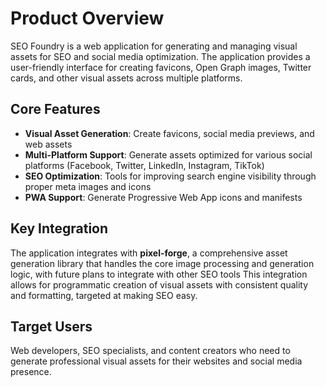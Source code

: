 # Product Overview

SEO Foundry is a web application for generating and managing visual assets for SEO and social media optimization. The application provides a user-friendly interface for creating favicons, Open Graph images, Twitter cards, and other visual assets across multiple platforms.

## Core Features

- **Visual Asset Generation**: Create favicons, social media previews, and web assets
- **Multi-Platform Support**: Generate assets optimized for various social platforms (Facebook, Twitter, LinkedIn, Instagram, TikTok)
- **SEO Optimization**: Tools for improving search engine visibility through proper meta images and icons
- **PWA Support**: Generate Progressive Web App icons and manifests

## Key Integration

The application integrates with **pixel-forge**, a comprehensive asset generation library that handles the core image processing and generation logic, with future plans to integrate with other SEO tools This integration allows for programmatic creation of visual assets with consistent quality and formatting, targeted at making SEO easy.

## Target Users

Web developers, SEO specialists, and content creators who need to generate professional visual assets for their websites and social media presence.